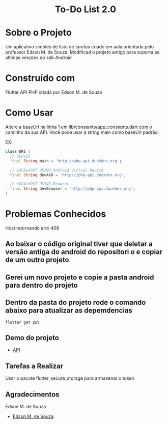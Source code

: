 <h1 align="center">To-Do List 2.0</h1>

# Sobre o Projeto
Um aplicativo simples de lista de tarefas criado em aula orientada pelo professor Edson M. de Souza.
Modificad o projeto antigo para suporta as ultimas verções do sdk Android

# Construído com
Flutter
API PHP criada por Edson M. de Souza

# Como Usar
Altere a baseUrl na linha 1 em lib/constants/app_constants.dart com o caminho da sua API. 
Você pode usar a string main como baseUrl padrão.

EX: 
``` dart 
class URI {
  // SERVER
  final String main = 'http://php-api.duckdns.org';

  // LOCALHOST USING Android Virtual Device
  final String devAVD = 'http://php-api.duckdns.org';

  // LOCALHOST USING Browser
  final String devBrowser = 'http://php-api.duckdns.org';
}
```

# Problemas Conhecidos
Host retornando erro 406
## Ao baixar o código original tiver que deletar a versão antiga do android do repositori o e copiar  de um outro projeto
## Gerei um novo projeto e copie a pasta android para dentro do projeto
## Dentro da pasta do projeto rode  o comando abaixo para atualizar as depemdencias

``` shell
flutter get pub
```

## Demo do projeto
* [API](http://php-api.duckdns.org/)

## Tarefas a Realizar
Usar o pacote flutter_secure_storage para armazenar o token

## Agradecimentos
Edson M. de Souza
* [Edson M. de Souza](https://github.com/EdsonMSouza)